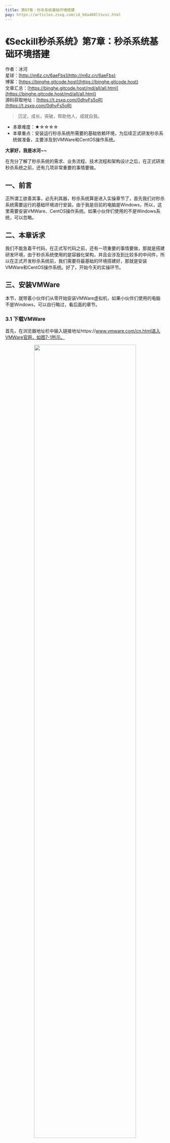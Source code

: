 ```yaml
---
title: 第07章：秒杀系统基础环境搭建
pay: https://articles.zsxq.com/id_k0a488ltsvsc.html
---
```


# 《Seckill秒杀系统》第7章：秒杀系统基础环境搭建

作者：冰河
<br/>星球：[http://m6z.cn/6aeFbs](http://m6z.cn/6aeFbs)
<br/>博客：[https://binghe.gitcode.host](https://binghe.gitcode.host)
<br/>文章汇总：[https://binghe.gitcode.host/md/all/all.html](https://binghe.gitcode.host/md/all/all.html)
<br/>源码获取地址：[https://t.zsxq.com/0dhvFs5oR](https://t.zsxq.com/0dhvFs5oR)

> 沉淀，成长，突破，帮助他人，成就自我。

* 本章难度：★☆☆☆☆
* 本章重点：安装运行秒杀系统所需要的基础依赖环境，为后续正式研发秒杀系统做准备，主要涉及到VMWare和CentOS操作系统。

**大家好，我是冰河~~**

在充分了解了秒杀系统的需求、业务流程、技术流程和架构设计之后，在正式研发秒杀系统之前，还有几项非常重要的事情要做。

## 一、前言

正所谓工欲善其事，必先利其器，秒杀系统算是进入实操章节了，首先我们对秒杀系统需要运行的基础环境进行安装。由于我是目前的电脑是Windows，所以，这里需要安装VMWare、CentOS操作系统。如果小伙伴们使用的不是Windows系统，可以忽略。

## 二、本章诉求

我们不能急着干代码，在正式写代码之前，还有一项重要的事情要做，那就是搭建研发环境，由于秒杀系统使用的是容器化架构，并且会涉及到比较多的中间件，所以在正式开发秒杀系统前，我们需要将最基础的环境搭建好，那就是安装VMWare和CentOS操作系统。好了，开始今天的实操环节。

## 三、安装VMWare

本节，就带着小伙伴们从零开始安装VMWare虚拟机，如果小伙伴们使用的电脑不是Windows，可以自行略过，看后面的章节。

### 3.1 下载VMWare

首先，在浏览器地址栏中输入链接地址https://www.vmware.com/cn.html进入VMWare官网，如图7-1所示。

<div align="center">
    <img src="https://binghe.gitcode.host/images/project/seckill/scekill-2023-05-11-001.png?raw=true" width="80%">
    <br/>
</div>

选择导航栏中的“下载”选项，然后在弹出的下拉菜单的左侧选择“产品下载”选项，在下拉菜单的右侧选择“Workstation Pro”选项，如图7-2所示。

<div align="center">
    <img src="https://binghe.gitcode.host/images/project/seckill/scekill-2023-05-11-002.png?raw=true" width="80%">
    <br/>
</div>

## 查看完整文章

加入[冰河技术](http://m6z.cn/6aeFbs)知识星球，解锁完整技术文章与完整代码